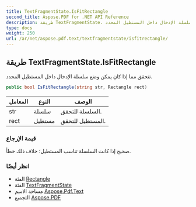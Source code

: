 ```yaml
---
title: TextFragmentState.IsFitRectangle
second_title: Aspose.PDF for .NET API Reference
description: طريقة TextFragmentState. تتحقق مما إذا كان يمكن وضع سلسلة الإدخال داخل المستطيل المحدد
type: docs
weight: 250
url: /ar/net/aspose.pdf.text/textfragmentstate/isfitrectangle/
---
```

## طريقة TextFragmentState.IsFitRectangle

تتحقق مما إذا كان يمكن وضع سلسلة الإدخال داخل المستطيل المحدد.

```csharp
public bool IsFitRectangle(string str, Rectangle rect)
```

| المعامل | النوع | الوصف |
| --- | --- | --- |
| str | سلسلة | السلسلة للتحقق. |
| rect | مستطيل | المستطيل للتحقق. |

### قيمة الإرجاع

صحيح إذا كانت السلسلة تناسب المستطيل؛ خلاف ذلك خطأ.

### انظر أيضًا

* الفئة [Rectangle](../../../aspose.pdf/rectangle/)
* الفئة [TextFragmentState](../)
* مساحة الاسم [Aspose.Pdf.Text](../../../aspose.pdf.text/)
* التجميع [Aspose.PDF](../../../)